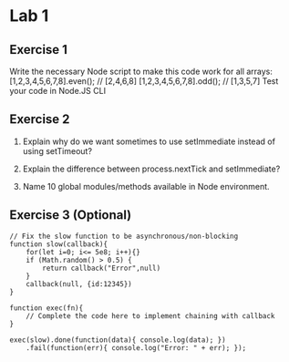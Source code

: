 # Lab 1
## Exercise 1
Write the necessary Node script to make this code work for all arrays:
[1,2,3,4,5,6,7,8].even(); // [2,4,6,8]
[1,2,3,4,5,6,7,8].odd(); // [1,3,5,7]
Test your code in Node.JS CLI

## Exercise 2
1. Explain why do we want sometimes to use setImmediate instead of using setTimeout? 

2. Explain the difference between process.nextTick and setImmediate?

3. Name 10 global modules/methods available in Node environment.

## Exercise 3 (Optional)

	// Fix the slow function to be asynchronous/non-blocking
	function slow(callback){ 
		for(let i=0; i<= 5e8; i++){}
		if (Math.random() > 0.5) { 	
			return callback("Error",null) 
		} 
		callback(null, {id:12345}) 
	} 

	function exec(fn){ 
		// Complete the code here to implement chaining with callback
	}

	exec(slow).done(function(data){ console.log(data); })
		.fail(function(err){ console.log("Error: " + err); }); 
